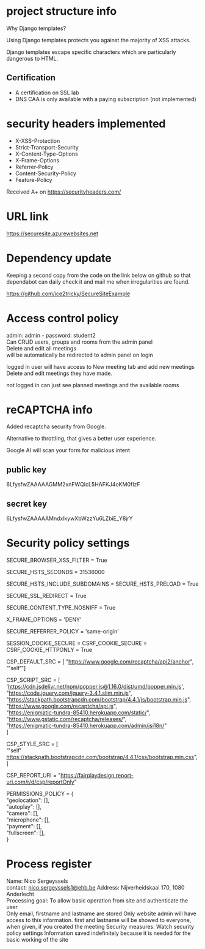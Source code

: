 # project structure info
Why Django templates?

Using Django templates protects you against the majority of XSS attacks.

Django templates escape specific characters which are particularly dangerous to HTML.

## Certification
- A certification on SSL lab
- DNS CAA is only available with a paying subscription (not implemented)

# security headers implemented
- X-XSS-Protection
- Strict-Transport-Security
- X-Content-Type-Options
- X-Frame-Options
- Referrer-Policy
- Content-Security-Policy
- Feature-Policy

Received A+ on https://securityheaders.com/

# URL link
https://securesite.azurewebsites.net

# Dependency update
Keeping a second copy from the code on the link below on github so that dependabot can daily check it and mail me when irregularities are found.

https://github.com/ice2tricky/SecureSiteExample

# Access control policy
admin: admin - password: student2  
Can CRUD users, groups and rooms from the admin panel  
Delete and edit all meetings  
will be automatically be redirected to admin panel on login

logged in user will have access to New meeting tab and add new meetings  
Delete and edit meetings they have made.

not logged in can just see planned meetings and the available rooms

# reCAPTCHA info
Added recaptcha security from Google.

Alternative to throttling, that gives a better user experience.

Google AI will scan your form for malicious intent

## public key
6LfysfwZAAAAAGMM2xnFWQlcL5HAFKJ4oKM0fIzF

## secret key
6LfysfwZAAAAAMndxlkywXbWzzYu6LZbiE_Y8jrY

# Security policy settings

SECURE_BROWSER_XSS_FILTER = True

SECURE_HSTS_SECONDS = 31536000

SECURE_HSTS_INCLUDE_SUBDOMAINS = SECURE_HSTS_PRELOAD = True

SECURE_SSL_REDIRECT = True

SECURE_CONTENT_TYPE_NOSNIFF = True

X_FRAME_OPTIONS = 'DENY'

SECURE_REFERRER_POLICY = 'same-origin'

SESSION_COOKIE_SECURE = CSRF_COOKIE_SECURE = CSRF_COOKIE_HTTPONLY = True

CSP_DEFAULT_SRC = [
                   "https://www.google.com/recaptcha/api2/anchor",
                   "'self'"]
                   
CSP_SCRIPT_SRC = [  
    'https://cdn.jsdelivr.net/npm/popper.js@1.16.0/dist/umd/popper.min.js',  
    "https://code.jquery.com/jquery-3.4.1.slim.min.js",  
    "https://stackpath.bootstrapcdn.com/bootstrap/4.4.1/js/bootstrap.min.js",  
    "https://www.google.com/recaptcha/api.js",  
    "https://enigmatic-tundra-85410.herokuapp.com/static/",  
    "https://www.gstatic.com/recaptcha/releases/",  
    "https://enigmatic-tundra-85410.herokuapp.com/admin/jsi18n/"  
]

CSP_STYLE_SRC = [  
    "'self' https://stackpath.bootstrapcdn.com/bootstrap/4.4.1/css/bootstrap.min.css",  
]

CSP_REPORT_URI = "https://fairplaydesign.report-uri.com/r/d/csp/reportOnly"

PERMISSIONS_POLICY = {  
    "geolocation": [],  
    "autoplay": [],  
    "camera": [],  
    "microphone": [],  
    "payment": [],  
    "fullscreen": [],  
}

# Process register
Name: Nico Sergeyssels  
contact: nico.sergeyssels1@ehb.be
Address: Nijverheidskaai 170, 1080 Anderlecht  
Processing goal: To allow basic operation from site and authenticate the user  
Only email, firstname and lastname are stored
Only website admin will have access to this information.
first and lastname will be showed to everyone, when given, if you created the meeting 
Security measures: Watch security policy settings
Information saved indefinitely because it is needed for the basic working of the site
